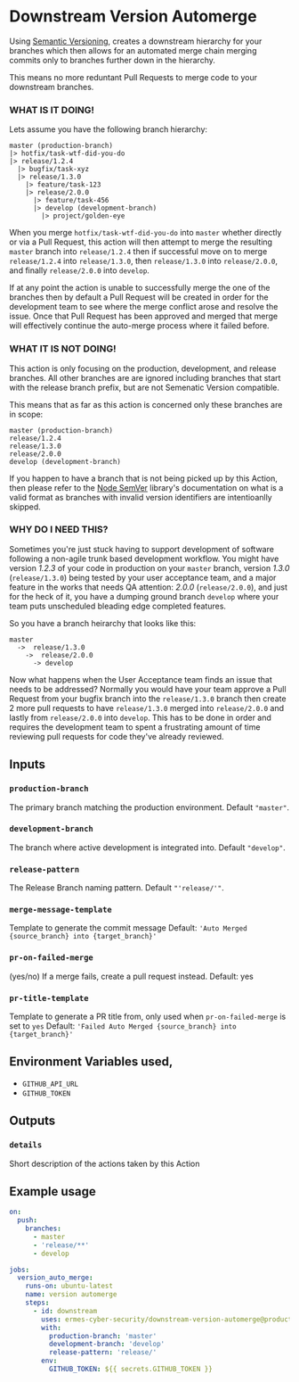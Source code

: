 # Downstream Version Automerge

Using [Semantic Versioning](https://semver.org/),  creates a downstream hierarchy for your branches which then allows for an automated merge chain merging commits only to branches further down in the hierarchy.

This means no more reduntant Pull Requests to merge code to your downstream branches.

### WHAT IS IT DOING! ###

Lets assume you have the following branch hierarchy:

```
master (production-branch)
|> hotfix/task-wtf-did-you-do
|> release/1.2.4
  |> bugfix/task-xyz
  |> release/1.3.0
    |> feature/task-123
    |> release/2.0.0
      |> feature/task-456
      |> develop (development-branch)
        |> project/golden-eye
```

When you merge `hotfix/task-wtf-did-you-do` into `master` whether directly or via a Pull Request, this action will then attempt to merge the resulting `master` branch into `release/1.2.4` then if successful move on to merge  `release/1.2.4` into `release/1.3.0`, then `release/1.3.0` into `release/2.0.0`, and finally `release/2.0.0` into `develop`. 

If at any point the action is unable to successfully merge the one of the branches then by default a Pull Request will be created in order for the development team to see where the merge conflict arose and resolve the issue.  Once that Pull Request has been approved and merged that merge will effectively continue the auto-merge process where it failed before.

### WHAT IT IS NOT DOING!

This action is only focusing on the production, development, and release branches.  All other branches are are ignored including branches that start with the release branch prefix, but are not Semenatic Version compatible.

This means that as far as this action is concerned only these branches are in scope:

```
master (production-branch)
release/1.2.4
release/1.3.0
release/2.0.0
develop (development-branch)
```

If you happen to have a branch that is not being picked up by this Action, then please refer to the [Node SemVer](https://www.npmjs.com/package/semver) library's documentation on what is a valid format as branches with invalid version identifiers are intentioanlly skipped. 

### WHY DO I NEED THIS?

Sometimes you're just stuck having to support development of software following a non-agile trunk based development workflow.  You might have version _1.2.3_ of your code in production on your `master` branch, version _1.3.0_ (`release/1.3.0`) being tested by your user acceptance team, and a major feature in the works that needs QA attention: _2.0.0_ (`release/2.0.0`), and just for the heck of it, you have a dumping ground branch `develop` where your team puts unscheduled bleading edge completed features.

So you have a branch heirarchy that looks like this:

```
master
  ->  release/1.3.0
    ->  release/2.0.0
      -> develop
```

Now what happens when the User Acceptance team finds an issue that needs to be addressed?  Normally you would have your team approve a Pull Request from your bugfix branch into the `release/1.3.0` branch  then create 2 more pull requests to have `release/1.3.0` merged into `release/2.0.0` and lastly from `release/2.0.0` into `develop`.  This has to be done in order and requires the development team to spent a frustrating amount of time reviewing pull requests for code they've already reviewed.



## Inputs

### `production-branch`

The primary branch matching the production environment. Default `"master"`.

### `development-branch`

The branch where active development is integrated into.  Default `"develop"`.

### `release-pattern`

The Release Branch naming pattern. Default `"'release/'"`.

### `merge-message-template`

Template to generate the commit message
Default: `'Auto Merged {source_branch} into {target_branch}'`

### `pr-on-failed-merge`

(yes/no) If a merge fails, create a pull request instead.
Default: yes

### `pr-title-template`

Template to generate a PR title from, only used when `pr-on-failed-merge` is set to `yes`
Default: `'Failed Auto Merged {source_branch} into {target_branch}'`

## Environment Variables used,

* `GITHUB_API_URL`
* `GITHUB_TOKEN`

## Outputs

### `details`

Short description of the actions taken by this Action


## Example usage

```yaml
on:
  push:
    branches:
      - master
      - 'release/**'
      - develop

jobs:
  version_auto_merge:
    runs-on: ubuntu-latest
    name: version automerge
    steps:
      - id: downstream
        uses: ermes-cyber-security/downstream-version-automerge@production
        with:
          production-branch: 'master'
          development-branch: 'develop'
          release-pattern: 'release/'
        env:
          GITHUB_TOKEN: ${{ secrets.GITHUB_TOKEN }}
```
